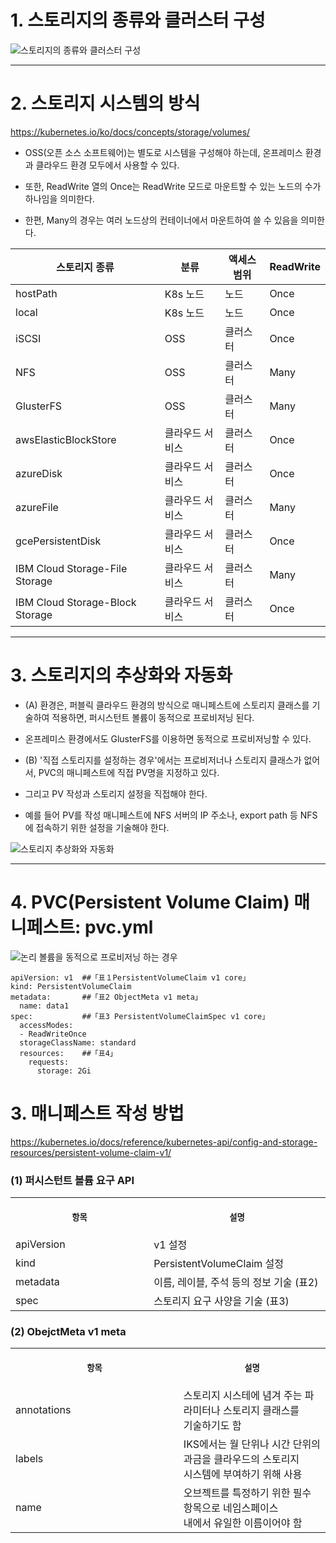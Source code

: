 
# 1. 스토리지의 종류와 클러스터 구성

![스토리지의 종류와 클러스터 구성](https://user-images.githubusercontent.com/42735894/143768109-d62ad050-0eb1-493e-b2d1-add5726bf426.PNG)

----

# 2. 스토리지 시스템의 방식

https://kubernetes.io/ko/docs/concepts/storage/volumes/

+ OSS(오픈 소스 소프트웨어)는 별도로 시스템을 구성해야 하는데, 온프레미스 환경과 클라우드 환경 모두에서 사용할 수 있다.

+ 또한, ReadWrite 열의 Once는 ReadWrite 모드로 마운트할 수 있는 노드의 수가 하나임을 의미한다.

+ 한편, Many의 경우는 여러 노드상의 컨테이너에서 마운트하여 쓸 수 있음을 의미한다.

|스토리지 종류|분류|액세스 범위|ReadWrite|
|------|---|---|---|
|hostPath|K8s 노드|노드|Once|
|local|K8s 노드|노드|Once|
|iSCSI|OSS|클러스터|Once|
|NFS|OSS|클러스터|Many|
|GlusterFS|OSS|클러스터|Many|
|awsElasticBlockStore|클라우드 서비스|클러스터|Once|
|azureDisk|클라우드 서비스|클러스터|Once|
|azureFile|클라우드 서비스|클러스터|Many|
|gcePersistentDisk|클라우드 서비스|클러스터|Once|
|IBM Cloud Storage-File Storage|클라우드 서비스|클러스터|Many|
|IBM Cloud Storage-Block Storage|클라우드 서비스|클러스터|Once|

----

# 3. 스토리지의 추상화와 자동화

+ (A) 환경은, 퍼블릭 클라우드 환경의 방식으로 매니페스트에 스토리지 클래스를 기술하여 적용하면, 퍼시스턴트 볼륨이 동적으로 프로비저닝 된다.

+ 온프레미스 환경에서도 GlusterFS를 이용하면 동적으로 프로비저닝할 수 있다.

+ (B) '직접 스토리지를 설정하는 경우'에서는 프로비저너나 스토리지 클래스가 없어서, PVC의 매니페스트에 직접 PV명을 지정하고 있다.

+ 그리고 PV 작성과 스토리지 설정을 직접해야 한다.

+ 예를 들어 PV를 작성 매니페스트에 NFS 서버의 IP 주소나, export path 등 NFS에 접속하기 위한 설정을 기술해야 한다.

![스토리지 추상화와 자동화](https://user-images.githubusercontent.com/42735894/143769153-1113216a-ef8e-4ade-a96e-1329745c1bbf.PNG)

----

# 4. PVC(Persistent Volume Claim) 매니페스트: pvc.yml

![논리 볼륨을 동적으로 프로비저닝 하는 경우](https://user-images.githubusercontent.com/42735894/143770117-3669be76-a620-4e21-a8d2-ba64d498b19b.PNG)

```
apiVersion: v1  ##「표１PersistentVolumeClaim v1 core」
kind: PersistentVolumeClaim
metadata:       ##「표2 ObjectMeta v1 meta」
  name: data1
spec:           ##「표3 PersistentVolumeClaimSpec v1 core」
  accessModes:
  - ReadWriteOnce
  storageClassName: standard
  resources:    ##「표4」
    requests:
      storage: 2Gi
```

# 3. 매니페스트 작성 방법

https://kubernetes.io/docs/reference/kubernetes-api/config-and-storage-resources/persistent-volume-claim-v1/

### (1) 퍼시스턴트 볼륨 요구 API
<table>
<tr>
<th align="center">
<img width="441" height="1">
<p> 
<small>
항목 
</small>
</p>
</th>
<th align="center">
<img width="441" height="1">
<p> 
<small>
설명
</small>
</p>
</th>
</tr>
<tr>
<td>
<!-- REMOVE THE BACKSLASHES -->
apiVersion
</td>
<td>
<!-- REMOVE THE BACKSLASHES -->
v1 설정
</td>
</tr>
<tr>
<td>
<!-- REMOVE THE BACKSLASHES -->
kind
</td>
<td>
<!-- REMOVE THE BACKSLASHES -->
PersistentVolumeClaim 설정
</td>
</tr>
<tr>
<td>
<!-- REMOVE THE BACKSLASHES -->
metadata
</td>
<td>
<!-- REMOVE THE BACKSLASHES -->
이름, 레이블, 주석 등의 정보 기술 (표2)
</td>
</tr>
<tr>
<td>
<!-- REMOVE THE BACKSLASHES -->
spec
</td>
<td>
<!-- REMOVE THE BACKSLASHES -->
스토리지 요구 사양을 기술 (표3)
</td>
</tr>
</table>


### (2) ObejctMeta v1 meta
<table>
<tr>
<th align="center">
<img width="441" height="1">
<p> 
<small>
항목 
</small>
</p>
</th>
<th align="center">
<img width="441" height="1">
<p> 
<small>
설명
</small>
</p>
</th>
</tr>
<tr>
<td>
<!-- REMOVE THE BACKSLASHES -->
annotations
</td>
<td>
<!-- REMOVE THE BACKSLASHES -->
스토리지 시스테에 념겨 주는 파라미터나 스토리지 클래스를 <br> 기술하기도 함
</td>
</tr>
<tr>
<td>
<!-- REMOVE THE BACKSLASHES -->
labels
</td>
<td>
<!-- REMOVE THE BACKSLASHES -->
IKS에서는 월 단위나 시간 단위의 과금을 클라우드의 스토리지 <br> 시스템에 부여하기 위해 사용
</td>
</tr>
<tr>
<td>
<!-- REMOVE THE BACKSLASHES -->
name
</td>
<td>
<!-- REMOVE THE BACKSLASHES -->
오브젝트를 특정하기 위한 필수 항목으로 네임스페이스 <br> 내에서 유일한 이름이어야 함
</td>
</tr>
</table>
